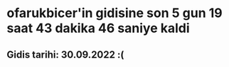 # ofarukbicer'in gidisine son 5 gun 19 saat 43 dakika 46 saniye kaldi

## Gidis tarihi: 30.09.2022 :(